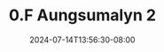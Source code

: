--- 
title: "0.F Aungsumalyn 2"
description: "streaming  video bokep 0.F Aungsumalyn 2 tiktok durasi panjang baru"
date: 2024-07-14T13:56:30-08:00
file_code: "kgo6tpviovbq"
draft: false
cover: "ifapil8g3szxymvr.jpg"
tags: ["Aungsumalyn", "bokep-indo", "bokep-viral", "bokep-ig"]
length: 66
fld_id: "1483184"
foldername: "Aungsumalyn"
categories: ["Aungsumalyn"]
views: 9
---